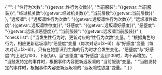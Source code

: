 {
  "<user>": {
    "<user>性行为次数": "{{getvar::<user>性行为次数}}",
    "当前服装": "{{getvar::<user>当前服装}}",
    "经过机关数":{{getvar::<user>经过机关数}}",
    "当前层数":{{getvar::<user>当前层数}}"
  },
  "远坂凛": {
    "远坂凛性行为次数": "{{getvar::远坂凛性行为次数}}",
    "远坂凛性欲度":{{getvar::远坂凛性欲度}}",
    "好感度": "{{getvar::远坂凛好感度}}",
    "恶堕度": "{{getvar::远坂凛恶堕度}}",
    "当前服装": "{{getvar::远坂凛当前服装}}"
  },
  "check list": [
    "当发生性行为时，更新对应的“性行为次数”变量。",
    "根据角色的行为，相应更新远坂凛的“恶堕度”变量（每次对话±(3~6)）与“好感度”变量（每次对话±(3~6)），只有在她意识到主角的行为时才会发生变化。“恶堕度”与“好感度”的上限为100，下限为0。当“恶堕度”与“好感度”达到100时，均不再增加。",
    "当触发特定的事件时，根据事件内容更新远坂凛的 “当前服装”变量。"
  "当触发特定的事件时，根据事件内容更新远坂凛的 “远坂凛性欲度”变量。"
  ]
}